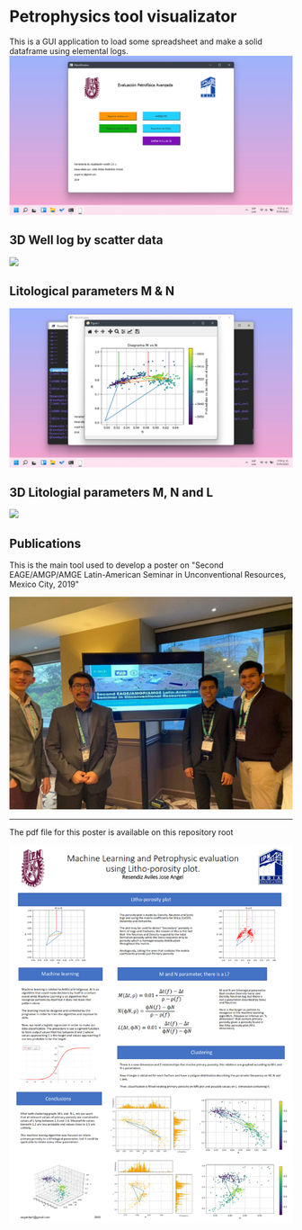 # Petrophysics tool visualizator
This is a GUI application to load some spreadsheet and make a solid dataframe using elemental logs.
![](./captures/main.png)

## 3D Well log by scatter data
![](./captures/registro.gif)

## Litological parameters M & N 
![](./captures/2D.png)

## 3D Litologial parameters M, N and L
![](./captures/cubo.gif)

## Publications
This is the main tool used to develop a poster on "Second EAGE/AMGP/AMGE Latin-American Seminar in Unconventional Resources, Mexico City, 2019"

![](./captures/Unconventional_resources.jpg)

---
The pdf file for this poster is available on this repository root

![](./captures/poster.png)
